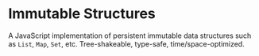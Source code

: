 # Immutable Structures

A JavaScript implementation of persistent immutable data structures such as
`List`, `Map`, `Set`, etc. Tree-shakeable, type-safe, time/space-optimized.
